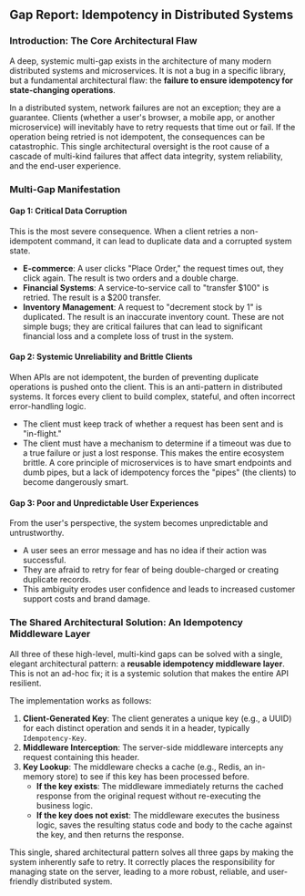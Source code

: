 ## Gap Report: Idempotency in Distributed Systems

### Introduction: The Core Architectural Flaw

A deep, systemic multi-gap exists in the architecture of many modern distributed systems and microservices. It is not a bug in a specific library, but a fundamental architectural flaw: the **failure to ensure idempotency for state-changing operations**.

In a distributed system, network failures are not an exception; they are a guarantee. Clients (whether a user's browser, a mobile app, or another microservice) will inevitably have to retry requests that time out or fail. If the operation being retried is not idempotent, the consequences can be catastrophic. This single architectural oversight is the root cause of a cascade of multi-kind failures that affect data integrity, system reliability, and the end-user experience.

### Multi-Gap Manifestation

#### Gap 1: Critical Data Corruption

This is the most severe consequence. When a client retries a non-idempotent command, it can lead to duplicate data and a corrupted system state.
*   **E-commerce**: A user clicks "Place Order," the request times out, they click again. The result is two orders and a double charge.
*   **Financial Systems**: A service-to-service call to "transfer $100" is retried. The result is a $200 transfer.
*   **Inventory Management**: A request to "decrement stock by 1" is duplicated. The result is an inaccurate inventory count.
These are not simple bugs; they are critical failures that can lead to significant financial loss and a complete loss of trust in the system.

#### Gap 2: Systemic Unreliability and Brittle Clients

When APIs are not idempotent, the burden of preventing duplicate operations is pushed onto the client. This is an anti-pattern in distributed systems. It forces every client to build complex, stateful, and often incorrect error-handling logic.
*   The client must keep track of whether a request has been sent and is "in-flight."
*   The client must have a mechanism to determine if a timeout was due to a true failure or just a lost response.
This makes the entire ecosystem brittle. A core principle of microservices is to have smart endpoints and dumb pipes, but a lack of idempotency forces the "pipes" (the clients) to become dangerously smart.

#### Gap 3: Poor and Unpredictable User Experiences

From the user's perspective, the system becomes unpredictable and untrustworthy.
*   A user sees an error message and has no idea if their action was successful.
*   They are afraid to retry for fear of being double-charged or creating duplicate records.
*   This ambiguity erodes user confidence and leads to increased customer support costs and brand damage.

### The Shared Architectural Solution: An Idempotency Middleware Layer

All three of these high-level, multi-kind gaps can be solved with a single, elegant architectural pattern: a **reusable idempotency middleware layer**. This is not an ad-hoc fix; it is a systemic solution that makes the entire API resilient.

The implementation works as follows:
1.  **Client-Generated Key**: The client generates a unique key (e.g., a UUID) for each distinct operation and sends it in a header, typically `Idempotency-Key`.
2.  **Middleware Interception**: The server-side middleware intercepts any request containing this header.
3.  **Key Lookup**: The middleware checks a cache (e.g., Redis, an in-memory store) to see if this key has been processed before.
    *   **If the key exists**: The middleware immediately returns the cached response from the original request without re-executing the business logic.
    *   **If the key does not exist**: The middleware executes the business logic, saves the resulting status code and body to the cache against the key, and then returns the response.

This single, shared architectural pattern solves all three gaps by making the system inherently safe to retry. It correctly places the responsibility for managing state on the server, leading to a more robust, reliable, and user-friendly distributed system.
